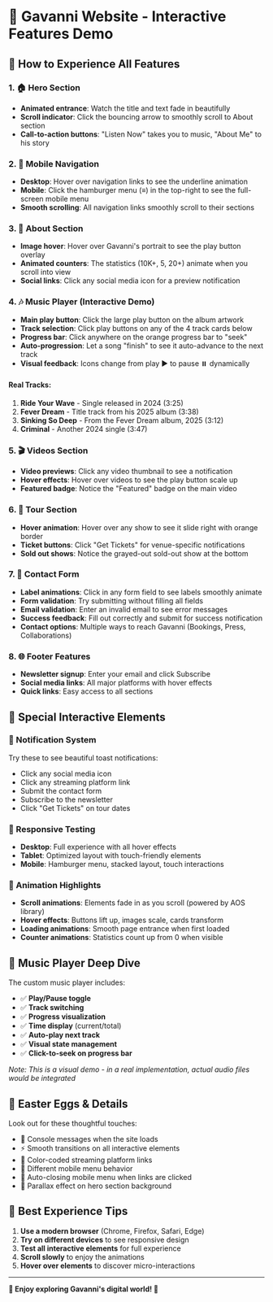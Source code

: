 # 🎵 Gavanni Website - Interactive Features Demo

## 🚀 How to Experience All Features

### 1. 🏠 Hero Section
- **Animated entrance**: Watch the title and text fade in beautifully
- **Scroll indicator**: Click the bouncing arrow to smoothly scroll to About section
- **Call-to-action buttons**: "Listen Now" takes you to music, "About Me" to his story

### 2. 📱 Mobile Navigation
- **Desktop**: Hover over navigation links to see the underline animation
- **Mobile**: Click the hamburger menu (≡) in the top-right to see the full-screen mobile menu
- **Smooth scrolling**: All navigation links smoothly scroll to their sections

### 3. 👤 About Section
- **Image hover**: Hover over Gavanni's portrait to see the play button overlay
- **Animated counters**: The statistics (10K+, 5, 20+) animate when you scroll into view
- **Social links**: Click any social media icon for a preview notification

### 4. 🎶 Music Player (Interactive Demo)
- **Main play button**: Click the large play button on the album artwork
- **Track selection**: Click play buttons on any of the 4 track cards below
- **Progress bar**: Click anywhere on the orange progress bar to "seek"
- **Auto-progression**: Let a song "finish" to see it auto-advance to the next track
- **Visual feedback**: Icons change from play ▶️ to pause ⏸️ dynamically

#### Real Tracks:
1. **Ride Your Wave** - Single released in 2024 (3:25)
2. **Fever Dream** - Title track from his 2025 album (3:38)
3. **Sinking So Deep** - From the Fever Dream album, 2025 (3:12)
4. **Criminal** - Another 2024 single (3:47)

### 5. 🎬 Videos Section
- **Video previews**: Click any video thumbnail to see a notification
- **Hover effects**: Hover over videos to see the play button scale up
- **Featured badge**: Notice the "Featured" badge on the main video

### 6. 🎪 Tour Section
- **Hover animation**: Hover over any show to see it slide right with orange border
- **Ticket buttons**: Click "Get Tickets" for venue-specific notifications
- **Sold out shows**: Notice the grayed-out sold-out show at the bottom

### 7. 📧 Contact Form
- **Label animations**: Click in any form field to see labels smoothly animate
- **Form validation**: Try submitting without filling all fields
- **Email validation**: Enter an invalid email to see error messages
- **Success feedback**: Fill out correctly and submit for success notification
- **Contact options**: Multiple ways to reach Gavanni (Bookings, Press, Collaborations)

### 8. 🌐 Footer Features
- **Newsletter signup**: Enter your email and click Subscribe
- **Social media links**: All major platforms with hover effects
- **Quick links**: Easy access to all sections

## 🎯 Special Interactive Elements

### 🔔 Notification System
Try these to see beautiful toast notifications:
- Click any social media icon
- Click any streaming platform link
- Submit the contact form
- Subscribe to the newsletter
- Click "Get Tickets" on tour dates

### 📱 Responsive Testing
- **Desktop**: Full experience with all hover effects
- **Tablet**: Optimized layout with touch-friendly elements
- **Mobile**: Hamburger menu, stacked layout, touch interactions

### 🎨 Animation Highlights
- **Scroll animations**: Elements fade in as you scroll (powered by AOS library)
- **Hover effects**: Buttons lift up, images scale, cards transform
- **Loading animations**: Smooth page entrance when first loaded
- **Counter animations**: Statistics count up from 0 when visible

## 🎵 Music Player Deep Dive

The custom music player includes:
- ✅ **Play/Pause toggle**
- ✅ **Track switching**
- ✅ **Progress visualization**
- ✅ **Time display** (current/total)
- ✅ **Auto-play next track**
- ✅ **Visual state management**
- ✅ **Click-to-seek on progress bar**

*Note: This is a visual demo - in a real implementation, actual audio files would be integrated*

## 🌟 Easter Eggs & Details

Look out for these thoughtful touches:
- 🎵 Console messages when the site loads
- ⚡ Smooth transitions on all interactive elements  
- 🎨 Color-coded streaming platform links
- 📱 Different mobile menu behavior
- 🔄 Auto-closing mobile menu when links are clicked
- 💫 Parallax effect on hero section background

## 🎉 Best Experience Tips

1. **Use a modern browser** (Chrome, Firefox, Safari, Edge)
2. **Try on different devices** to see responsive design
3. **Test all interactive elements** for full experience
4. **Scroll slowly** to enjoy the animations
5. **Hover over elements** to discover micro-interactions

---

**🎵 Enjoy exploring Gavanni's digital world! 🎵**
